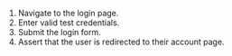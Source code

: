 1. Navigate to the login page.
2. Enter valid test credentials.
3. Submit the login form.
4. Assert that the user is redirected to their account page.